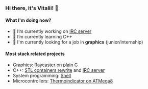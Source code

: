 ### Hi there, it's Vitalii! 👋

#### What I'm doing now?

- 🔭 I’m currently working on [IRC server](https://github.com/zkerriga/irc-server) 
- 🌱 I’m currently learning C++
- :flashlight: I'm currently looking for a job in **graphics** (junior/internship)

#### Most stack related projects

- Graphics:           [Raycaster on plain C](https://github.com/vesord/raycaster)
- C++:                [STL containers rewrite](https://github.com/vesord/containers) and [IRC server](https://github.com/zkerriga/irc-server)
- System programming: [Shell](https://github.com/zkerriga/littleshell)
- Microcontrollers:   [Thermoindicator on ATMega8](https://github.com/vesord/Thermoindication-Atmega8)
